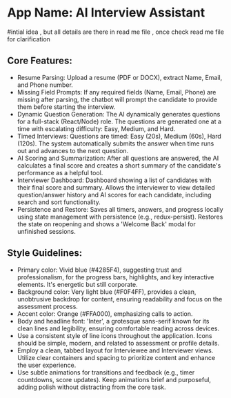 # **App Name**: AI Interview Assistant
#intial idea , but all details are there in read me file , once check read me file for clarification
## Core Features:

- Resume Parsing: Upload a resume (PDF or DOCX), extract Name, Email, and Phone number.
- Missing Field Prompts: If any required fields (Name, Email, Phone) are missing after parsing, the chatbot will prompt the candidate to provide them before starting the interview.
- Dynamic Question Generation: The AI dynamically generates questions for a full-stack (React/Node) role. The questions are generated one at a time with escalating difficulty: Easy, Medium, and Hard.
- Timed Interviews: Questions are timed: Easy (20s), Medium (60s), Hard (120s). The system automatically submits the answer when time runs out and advances to the next question.
- AI Scoring and Summarization: After all questions are answered, the AI calculates a final score and creates a short summary of the candidate's performance as a helpful tool.
- Interviewer Dashboard: Dashboard showing a list of candidates with their final score and summary. Allows the interviewer to view detailed question/answer history and AI scores for each candidate, including search and sort functionality.
- Persistence and Restore: Saves all timers, answers, and progress locally using state management with persistence (e.g., redux-persist). Restores the state on reopening and shows a 'Welcome Back' modal for unfinished sessions.

## Style Guidelines:

- Primary color: Vivid blue (#4285F4), suggesting trust and professionalism, for the progress bars, highlights, and key interactive elements. It's energetic but still corporate.
- Background color: Very light blue (#F0F4FF), provides a clean, unobtrusive backdrop for content, ensuring readability and focus on the assessment process.
- Accent color: Orange (#FFA000), emphasizing calls to action.
- Body and headline font: 'Inter', a grotesque sans-serif known for its clean lines and legibility, ensuring comfortable reading across devices.
- Use a consistent style of line icons throughout the application. Icons should be simple, modern, and related to assessment or profile details.
- Employ a clean, tabbed layout for Interviewee and Interviewer views. Utilize clear containers and spacing to prioritize content and enhance the user experience.
- Use subtle animations for transitions and feedback (e.g., timer countdowns, score updates). Keep animations brief and purposeful, adding polish without distracting from the core task.
